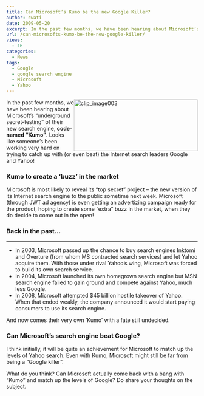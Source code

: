 ```yaml
---
title: Can Microsoft’s Kumo be the new Google Killer?
author: swati
date: 2009-05-20
excerpt: In the past few months, we have been hearing about Microsoft’s “underground secret-testing” of their new search engine, code-named “Kumo”. Looks like someone’s been working very hard on trying to catch up with (or even beat) the Internet search leaders Google and Yahoo!
url: /can-microsofts-kumo-be-the-new-google-killer/
views:
  - 16
categories:
  - News
tags:
  - Google
  - google search engine
  - Microsoft
  - Yahoo
---
```

<img class="alignright wp-image-51792" style="border: 0pt none;margin-left: 0px;margin-right: 0px" src="http://cdn.devilsworkshop.org/files/2009/05/clip-image0035.jpg" border="0" alt="clip_image003" width="326" height="136" align="right" />In the past few months, we have been hearing about Microsoft’s “underground secret-testing” of their new search engine, **code-named “Kumo”**. Looks like someone’s been working very hard on trying to catch up with (or even beat) the Internet search leaders Google and Yahoo!

### Kumo to create a &#8216;buzz&#8217; in the market

Microsoft is most likely to reveal its “top secret” project – the new version of its Internet search engine to the public sometime next week. Microsoft (through JWT ad agency) is even getting an advertizing campaign ready for the product, hoping to create some “extra” buzz in the market, when they do decide to come out in the open!

### Back in the past…

****

  * In 2003, Microsoft passed up the chance to buy search engines Inktomi and Overture (from whom MS contracted search services) and let Yahoo acquire them. With those under rival Yahoo’s wing, Microsoft was forced to build its own search service.
  * In 2004, Microsoft launched its own homegrown search engine but MSN search engine failed to gain ground and compete against Yahoo, much less Google.
  * In 2008, Microsoft attempted $45 billion hostile takeover of Yahoo. When that ended weakly, the company announced it would start paying consumers to use its search engine.

And now comes their very own ‘Kumo’ with a fate still undecided.

### Can Microsoft&#8217;s search engine beat Google?

I think initially, it will be quite an achievement for Microsoft to match up the levels of Yahoo search. Even with Kumo, Microsoft might still be far from being a “Google killer”.

What do you think? Can Microsoft actually come back with a bang with “Kumo” and match up the levels of Google? Do share your thoughts on the subject.
